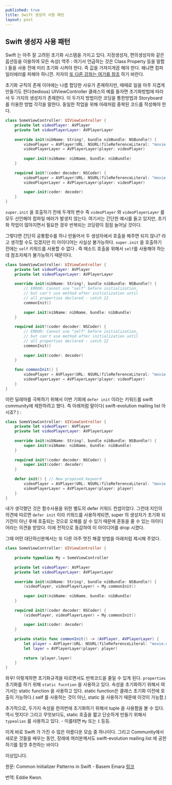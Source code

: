 ```yaml
---
published: true
title: Swift 생성자 사용 패턴
layout: post
---
```

## Swift 생성자 사용 패턴


Swift 는 아주 잘 고려된 초기화 시스템을 가지고 있다.  지정생성자, 편의생성자와 같은 옵션등을 이용하여 모든 속성( 역주 : 여기서 언급하는 것은 Class Property 등을  말함 ) 들을 사용 전에 미리 초기화 시켜야 한다. 즉 값을 가져지게끔 해야 한다.   왜냐면 컴파일러에러를 피해야 하니깐.  저자의  [ 또 다른 강좌는 여기를 참조](http://basememara.com/swift-class-inheritance/ ) 하기 바란다.

초기화  규칙의 존재 이야에는 나름 합당한 사유가 존재하지만, 때때로 일을 아주 지겹게 만들기도 한다(tedious)
UIViewController 클래스의 예를 들자면 초기화방법에 따라서 두 가지의 생성자가 존재한다. 이 두가지 방법이란 코딩을 통한방법과 Storyboard 를 이용한 방법 각각을 말한다. 동일한 작업을 위해 아래처럼 중복된 코드를 작성해야 한다.

```swift
class SomeViewController: UIViewController {
    private let videoPlayer: AVPlayer
    private let videoPlayerLayer: AVPlayerLayer
    
    override init(nibName: String?, bundle nibBundle: NSBundle?) {
        videoPlayer = AVPlayer(URL: NSURL(fileReferenceLiteral: "movie.mov"))
        videoPlayerLayer = AVPlayerLayer(player: videoPlayer)
        
        super.init(nibName: nibName, bundle: nibBundle)
    }
    
    required init?(coder decoder: NSCoder) {
        videoPlayer = AVPlayer(URL: NSURL(fileReferenceLiteral: "movie.mov"))
        videoPlayerLayer = AVPlayerLayer(player: videoPlayer)
        
        super.init(coder: decoder)
    }
}
```

`super.init` 을 호출하기 전에 두개의 변수 즉 `videoPlayer` 와 `videoPlayerLayer` 를 모두 선언해야 컴파일 에러가 발생치 않는다. 여기서는 간단한 예시를 들고 있지만, 초기화 작업이 많아지면서 필요한 경우 반복되는 코딩량이 점점 늘어날 것이다. 

그렇다면 간단히 공통함수를 하나 만들어서 두 생성자에서 호출을 해주면 되지 않나? 라고 생각할 수도 있겠지만 이 아이디어는 사실상 불가능하다.  `super.init` 을 호출하기 전에는 `self` 키워드를 사용할 수 없다 . 즉 메소드 호출을 위해서 `self`를 사용해야 하는데 참조자체가 불가능하기 때문이다. 

```swift
class SomeViewController: UIViewController {
    private let videoPlayer: AVPlayer
    private let videoPlayerLayer: AVPlayerLayer
    
    override init(nibName: String?, bundle nibBundle: NSBundle?) {
        // ERROR: Cannot use "self" before initialization,
        // but can't use method after initialization until
        // all properties declared - catch 22
        commonInit()
        
        super.init(nibName: nibName, bundle: nibBundle)
    }
    
    required init?(coder decoder: NSCoder) {
        // ERROR: Cannot use "self" before initialization,
        // but can't use method after initialization until
        // all properties declared - catch 22
        commonInit()
        
        super.init(coder: decoder)
    }
    
    func commonInit() {
        videoPlayer = AVPlayer(URL: NSURL(fileReferenceLiteral: "movie.mov"))
        videoPlayerLayer = AVPlayerLayer(player: videoPlayer)
    }
}
```

이런 딜레마를 극복하기 위해서  이번 기회에 `defer init` 이라는 키워드를  swift community에 제한하려고 했다. 즉 아래처럼 말이다( swift-evolution mailing list 아시죠? ) :

```swift
class SomeViewController: UIViewController {
    private let videoPlayer: AVPlayer
    private let videoPlayerLayer: AVPlayerLayer
    
    override init(nibName: String?, bundle nibBundle: NSBundle?) {
        super.init(nibName: nibName, bundle: nibBundle)
    }
    
    required init?(coder decoder: NSCoder) {
        super.init(coder: decoder)
    }
   
    defer init() { // New proposed keyword
        videoPlayer = AVPlayer(URL: NSURL(fileReferenceLiteral: "movie.mov"))
        videoPlayerLayer = AVPlayerLayer(player: player)
    }
}
```

내가 생각했던 것은 함수사용을 위한 별도의 defer 키워드 컨셉이었다. 그런데 지인의 의견에 따르면 `defer init`  이라 키워드를 사용하게되면, super 의 생성자가 초기화 되기전이 아닌 후에 호출되는 것으로 오해를 살 수 있기 때문에 혼동을 줄 수 있는 아이디어라는 의견을 받았다. 이에 전적으로 동감하여 이 아이디어를 drop 시켰다. 

그때 어떤 대단하신분께서는 또 다른 아주 멋진 해결 방법을 아래처럼 제시해 주었다.

```swift
class SomeViewController: UIViewController {
 
    private typealias My = SomeViewController
    
    private let videoPlayer: AVPlayer
    private let videoPlayerLayer: AVPlayerLayer
    
    override init(nibName: String?, bundle nibBundle: NSBundle?) {
        (videoPlayer, videoPlayerLayer) = My.commonInit()
 
        super.init(nibName: nibName, bundle: nibBundle)
    }
    
    required init?(coder decoder: NSCoder) {
        (videoPlayer, videoPlayerLayer) = My.commonInit()
 
        super.init(coder: decoder)
    }
    
    private static func commonInit() -> (AVPlayer, AVPlayerLayer) {
        let player = AVPlayer(URL: NSURL(fileReferenceLiteral: "movie.mov"))
        let layer = AVPlayerLayer(player: player)
        
        return (player,layer)
    }
}
```

와우!  이렇게하면 초기화규격을 따르면서도 반복코드을 줄일 수 있게 된다. `properties` 초기화를 하기 위해 `static fucntion` 을 사용하고 있다. 속성을 초기화하기 위해서 여기서는 static function 을 사용하고 있다. static function은  클래스 초기화 이전에 호출이 가능하다.( self 를 사용하는 것이 아닌, static 을 사용하기 때문에 이것이 가능함.)

추가적으로, 두가지 속성을 한꺼번에 초기화하기 위해서 tuple 을 사용함을 볼 수 있다. 역시 멋지다! 그리고 무엇보다도, static 호출을 짧고 단순하게 만들기 위해서  `typealias` 를 사용하고 있다. - 이를테면  `My` 또는 `I`  등등.

이게 바로 Swift 가 가진 수 많은 아름다운 모습 중 하나이다.  그리고 Community에서 새로운 것들을 배우는 동안, 장래에 여러분께서도 swift-evolution mailing list 에 공헌하기를 힘껏 추천하는 바이다

이상입니다.

원문:  Common Initializer Patterns in Swift - Basem Emara [링크](http://basememara.com/common-initializer-patterns-swift/)

번역: Eddie Kwon.